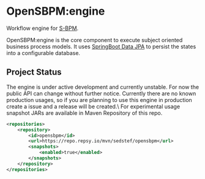# OpenSBPM:engine
Workflow engine for [S-BPM](https://en.wikipedia.org/wiki/Subject-oriented_business_process_management).

OpenSBPM:engine is the core component to execute subject oriented business 
process models. It uses [SpringBoot Data JPA](https://spring.io/projects/spring-data-jpa) 
to persist the states into a configurable database.

## Project Status
The engine is under active development and currently unstable. For now the 
public API can change without further notice. Currently there are no known 
production usages, so if you are planning to use this engine in production 
create a issue and a release will be created.\\
For experimental usage snapshot JARs are available in Maven Repository of this repo.

```xml
<repositories>
    <repository>
        <id>opensbpm</id>
        <url>https://repo.repsy.io/mvn/sedstef/opensbpm</url>
        <snapshots>
            <enabled>true</enabled>
        </snapshots>
    </repository>
</repositories>
```
